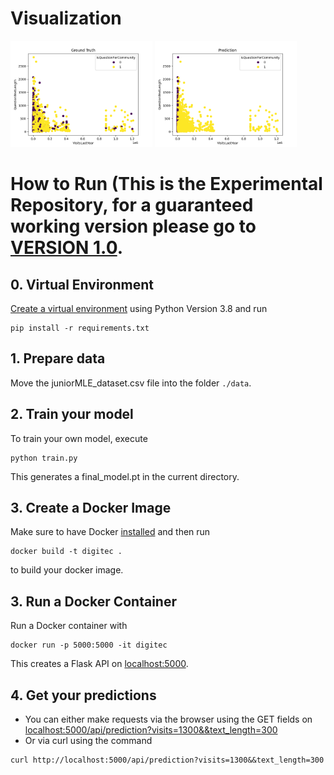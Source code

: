 # Visualization
<img src="./visualizations/ground_truth_example.png" alt="drawing" width="45%"/> <img src="./visualizations/prediction_example.png" alt="drawing" width="45%"/>
# How to Run (This is the Experimental Repository, for a guaranteed working version please go to [VERSION 1.0](https://github.com/berniwal/CommunityQ).
## 0. Virtual Environment
[Create a virtual environment](https://packaging.python.org/guides/installing-using-pip-and-virtual-environments/#creating-a-virtual-environment) using Python Version 3.8 and run

```
pip install -r requirements.txt
```

## 1. Prepare data

Move the juniorMLE_dataset.csv file into the folder `./data`.

## 2. Train your model

To train your own model, execute

```
python train.py
```

This generates a final_model.pt in the current directory.

## 3. Create a Docker Image

Make sure to have Docker [installed](https://docs.docker.com/engine/install/ubuntu/) and then run

```
docker build -t digitec .
```

to build your docker image.

## 3. Run a Docker Container

Run a Docker container with

```
docker run -p 5000:5000 -it digitec
```

This creates a Flask API on [localhost:5000](http://localhost:5000).

## 4. Get your predictions
* You can either make requests via the browser using the GET fields
on [localhost:5000/api/prediction?visits=1300&&text_length=300](http://localhost:5000/api/prediction?visits=1300&&text_length=300)
* Or via curl using the command
```
curl http://localhost:5000/api/prediction?visits=1300&&text_length=300
```
